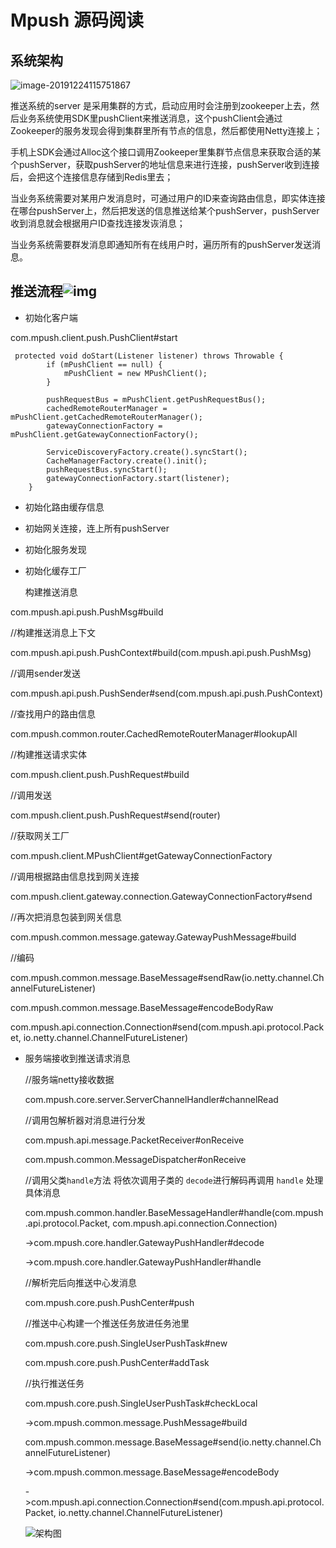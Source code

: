 #  Mpush 源码阅读

## 系统架构

![image-20191224115751867](C:\Users\Administrator\AppData\Roaming\Typora\typora-user-images\image-20191224115751867.png)

推送系统的server 是采用集群的方式，启动应用时会注册到zookeeper上去，然后业务系统使用SDK里pushClient来推送消息，这个pushClient会通过Zookeeper的服务发现会得到集群里所有节点的信息，然后都使用Netty连接上；

手机上SDK会通过Alloc这个接口调用Zookeeper里集群节点信息来获取合适的某个pushServer，获取pushServer的地址信息来进行连接，pushServer收到连接后，会把这个连接信息存储到Redis里去；

当业务系统需要对某用户发消息时，可通过用户的ID来查询路由信息，即实体连接在哪台pushServer上，然后把发送的信息推送给某个pushServer，pushServer收到消息就会根据用户ID查找连接发诙消息；

当业务系统需要群发消息即通知所有在线用户时，遍历所有的pushServer发送消息。

##  推送流程![img](https://static.oschina.net/uploads/img/201611/01193442_ABeq.png)



* 初始化客户端

com.mpush.client.push.PushClient#start

```
 protected void doStart(Listener listener) throws Throwable {
        if (mPushClient == null) {
            mPushClient = new MPushClient();
        }

        pushRequestBus = mPushClient.getPushRequestBus();
        cachedRemoteRouterManager = mPushClient.getCachedRemoteRouterManager();
        gatewayConnectionFactory = mPushClient.getGatewayConnectionFactory();

        ServiceDiscoveryFactory.create().syncStart();
        CacheManagerFactory.create().init();
        pushRequestBus.syncStart();
        gatewayConnectionFactory.start(listener);
    }
```

* 初始化路由缓存信息

* 初始网关连接，连上所有pushServer

* 初始化服务发现

* 初始化缓存工厂

  构建推送消息

com.mpush.api.push.PushMsg#build

//构建推送消息上下文

com.mpush.api.push.PushContext#build(com.mpush.api.push.PushMsg)

//调用sender发送

com.mpush.api.push.PushSender#send(com.mpush.api.push.PushContext)

//查找用户的路由信息

com.mpush.common.router.CachedRemoteRouterManager#lookupAll

//构建推送请求实体

com.mpush.client.push.PushRequest#build

//调用发送

com.mpush.client.push.PushRequest#send(router)

//获取网关工厂

com.mpush.client.MPushClient#getGatewayConnectionFactory

//调用根据路由信息找到网关连接

com.mpush.client.gateway.connection.GatewayConnectionFactory#send

//再次把消息包装到网关信息

com.mpush.common.message.gateway.GatewayPushMessage#build

//编码

com.mpush.common.message.BaseMessage#sendRaw(io.netty.channel.ChannelFutureListener)

com.mpush.common.message.BaseMessage#encodeBodyRaw

com.mpush.api.connection.Connection#send(com.mpush.api.protocol.Packet, io.netty.channel.ChannelFutureListener)



* 服务端接收到推送请求消息

  //服务端netty接收数据

  com.mpush.core.server.ServerChannelHandler#channelRead

  //调用包解析器对消息进行分发

  com.mpush.api.message.PacketReceiver#onReceive

  com.mpush.common.MessageDispatcher#onReceive

  //调用父类`handle`方法 将依次调用子类的 `decode`进行解码再调用 `handle` 处理具体消息

  com.mpush.common.handler.BaseMessageHandler#handle(com.mpush.api.protocol.Packet, com.mpush.api.connection.Connection)

     ->com.mpush.core.handler.GatewayPushHandler#decode

     ->com.mpush.core.handler.GatewayPushHandler#handle

  //解析完后向推送中心发消息

  com.mpush.core.push.PushCenter#push

  //推送中心构建一个推送任务放进任务池里

  com.mpush.core.push.SingleUserPushTask#new

  com.mpush.core.push.PushCenter#addTask

  //执行推送任务

  com.mpush.core.push.SingleUserPushTask#checkLocal

  ->com.mpush.common.message.PushMessage#build

  com.mpush.common.message.BaseMessage#send(io.netty.channel.ChannelFutureListener)

  ->com.mpush.common.message.BaseMessage#encodeBody

  ->com.mpush.api.connection.Connection#send(com.mpush.api.protocol.Packet, io.netty.channel.ChannelFutureListener)

  

   ![架构图](https://static.oschina.net/uploads/img/201610/29215003_BWQU.png) 

  

  

  





